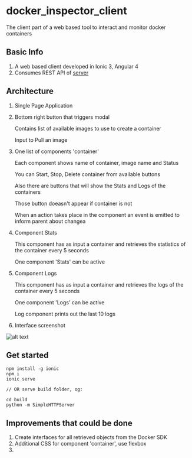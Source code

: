 # docker_inspector_client
The client part of a web based tool to interact and monitor docker containers

## Basic Info

1) A web based client developed in Ionic 3, Angular 4
2) Consumes REST API of [server](https://github.com/Temeteron/docker_inspector_server)

## Architecture

1) Single Page Application

2) Bottom right button that triggers modal

	Contains list of available images to use to create a container

	Input to Pull an image

3) One list of components 'container'

	Each component shows name of container, image name and Status

	You can Start, Stop, Delete container from available buttons

	Also there are buttons that will show the Stats and Logs of the containers

	Those button doeasn't appear if container is not 

	When an action takes place in the component an event is emitted to inform parent about changea

4) Component Stats

	This component has as input a container and retrieves the statistics of the container every 5 seconds

	One component 'Stats' can be active

5) Component Logs

	This component has as input a container and retrieves the logs of the container every 5 seconds

	One component 'Logs' can be active

	Log component prints out the last 10 logs

6) Interface screenshot

![alt text](https://github.com/Temeteron/docker_inspector_client/blob/master/interaface.png)

## Get started
```
npm install -g ionic
npm i
ionic serve

// OR serve build folder, og:

cd build
python -m SimpleHTTPServer
```


## Improvements that could be done

1) Create interfaces for all retrieved objects from the Docker SDK
2) Additional CSS for component 'container', use flexbox
3) 